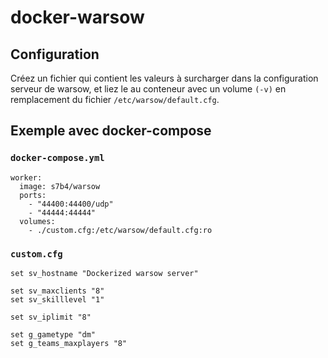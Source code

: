 # docker-warsow

## Configuration

Créez un fichier qui contient les valeurs à surcharger dans la configuration serveur de warsow, et liez le au conteneur avec un volume `(-v)` en remplacement du fichier `/etc/warsow/default.cfg`.

## Exemple avec docker-compose

### `docker-compose.yml`

    worker:
      image: s7b4/warsow
      ports:
        - "44400:44400/udp"
        - "44444:44444"
      volumes:
        - ./custom.cfg:/etc/warsow/default.cfg:ro

### `custom.cfg`

	set sv_hostname "Dockerized warsow server"

	set sv_maxclients "8"
	set sv_skilllevel "1"

	set sv_iplimit "8"

	set g_gametype "dm"
	set g_teams_maxplayers "8"
